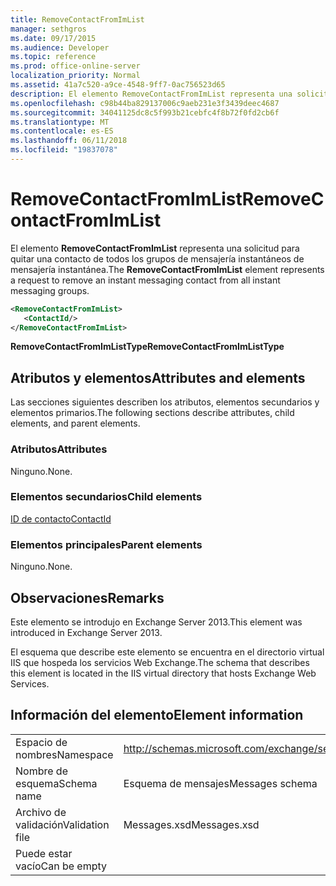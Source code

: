 ```yaml
---
title: RemoveContactFromImList
manager: sethgros
ms.date: 09/17/2015
ms.audience: Developer
ms.topic: reference
ms.prod: office-online-server
localization_priority: Normal
ms.assetid: 41a7c520-a9ce-4548-9ff7-0ac756523d65
description: El elemento RemoveContactFromImList representa una solicitud para quitar una contacto de todos los grupos de mensajería instantáneos de mensajería instantánea.
ms.openlocfilehash: c98b44ba829137006c9aeb231e3f3439deec4687
ms.sourcegitcommit: 34041125dc8c5f993b21cebfc4f8b72f0fd2cb6f
ms.translationtype: MT
ms.contentlocale: es-ES
ms.lasthandoff: 06/11/2018
ms.locfileid: "19837078"
---
```

# <a name="removecontactfromimlist"></a><span data-ttu-id="8fb96-103">RemoveContactFromImList</span><span class="sxs-lookup"><span data-stu-id="8fb96-103">RemoveContactFromImList</span></span>

<span data-ttu-id="8fb96-104">El elemento **RemoveContactFromImList** representa una solicitud para quitar una contacto de todos los grupos de mensajería instantáneos de mensajería instantánea.</span><span class="sxs-lookup"><span data-stu-id="8fb96-104">The **RemoveContactFromImList** element represents a request to remove an instant messaging contact from all instant messaging groups.</span></span> 
  
```XML
<RemoveContactFromImList>
   <ContactId/>
</RemoveContactFromImList>
```

 <span data-ttu-id="8fb96-105">**RemoveContactFromImListType**</span><span class="sxs-lookup"><span data-stu-id="8fb96-105">**RemoveContactFromImListType**</span></span>
## <a name="attributes-and-elements"></a><span data-ttu-id="8fb96-106">Atributos y elementos</span><span class="sxs-lookup"><span data-stu-id="8fb96-106">Attributes and elements</span></span>

<span data-ttu-id="8fb96-107">Las secciones siguientes describen los atributos, elementos secundarios y elementos primarios.</span><span class="sxs-lookup"><span data-stu-id="8fb96-107">The following sections describe attributes, child elements, and parent elements.</span></span>
  
### <a name="attributes"></a><span data-ttu-id="8fb96-108">Atributos</span><span class="sxs-lookup"><span data-stu-id="8fb96-108">Attributes</span></span>

<span data-ttu-id="8fb96-109">Ninguno.</span><span class="sxs-lookup"><span data-stu-id="8fb96-109">None.</span></span>
  
### <a name="child-elements"></a><span data-ttu-id="8fb96-110">Elementos secundarios</span><span class="sxs-lookup"><span data-stu-id="8fb96-110">Child elements</span></span>

[<span data-ttu-id="8fb96-111">ID de contacto</span><span class="sxs-lookup"><span data-stu-id="8fb96-111">ContactId</span></span>](contactid.md)
  
### <a name="parent-elements"></a><span data-ttu-id="8fb96-112">Elementos principales</span><span class="sxs-lookup"><span data-stu-id="8fb96-112">Parent elements</span></span>

<span data-ttu-id="8fb96-113">Ninguno.</span><span class="sxs-lookup"><span data-stu-id="8fb96-113">None.</span></span>
  
## <a name="remarks"></a><span data-ttu-id="8fb96-114">Observaciones</span><span class="sxs-lookup"><span data-stu-id="8fb96-114">Remarks</span></span>

<span data-ttu-id="8fb96-115">Este elemento se introdujo en Exchange Server 2013.</span><span class="sxs-lookup"><span data-stu-id="8fb96-115">This element was introduced in Exchange Server 2013.</span></span>
  
<span data-ttu-id="8fb96-116">El esquema que describe este elemento se encuentra en el directorio virtual IIS que hospeda los servicios Web Exchange.</span><span class="sxs-lookup"><span data-stu-id="8fb96-116">The schema that describes this element is located in the IIS virtual directory that hosts Exchange Web Services.</span></span>
  
## <a name="element-information"></a><span data-ttu-id="8fb96-117">Información del elemento</span><span class="sxs-lookup"><span data-stu-id="8fb96-117">Element information</span></span>

|||
|:-----|:-----|
|<span data-ttu-id="8fb96-118">Espacio de nombres</span><span class="sxs-lookup"><span data-stu-id="8fb96-118">Namespace</span></span>  <br/> |http://schemas.microsoft.com/exchange/services/2006/messages  <br/> |
|<span data-ttu-id="8fb96-119">Nombre de esquema</span><span class="sxs-lookup"><span data-stu-id="8fb96-119">Schema name</span></span>  <br/> |<span data-ttu-id="8fb96-120">Esquema de mensajes</span><span class="sxs-lookup"><span data-stu-id="8fb96-120">Messages schema</span></span>  <br/> |
|<span data-ttu-id="8fb96-121">Archivo de validación</span><span class="sxs-lookup"><span data-stu-id="8fb96-121">Validation file</span></span>  <br/> |<span data-ttu-id="8fb96-122">Messages.xsd</span><span class="sxs-lookup"><span data-stu-id="8fb96-122">Messages.xsd</span></span>  <br/> |
|<span data-ttu-id="8fb96-123">Puede estar vacío</span><span class="sxs-lookup"><span data-stu-id="8fb96-123">Can be empty</span></span>  <br/> ||
   


